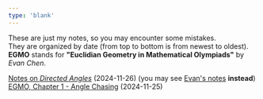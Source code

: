 ```yaml
---
type: 'blank'
---
```


These are just my notes, so you may encounter some mistakes. \
They are organized by date (from top to bottom is from newest to oldest). \
**EGMO** stands for **"Euclidian Geometry in Mathematical Olympiads"** by _Evan Chen_.

[Notes on _Directed Angles_](20241126) (2024-11-26) (you may see [Evan's notes](https://web.evanchen.cc/handouts/Directed-Angles/Directed-Angles.pdf) **instead**) \
[EGMO, Chapter 1 - Angle Chasing](20241125) (2024-11-25)
